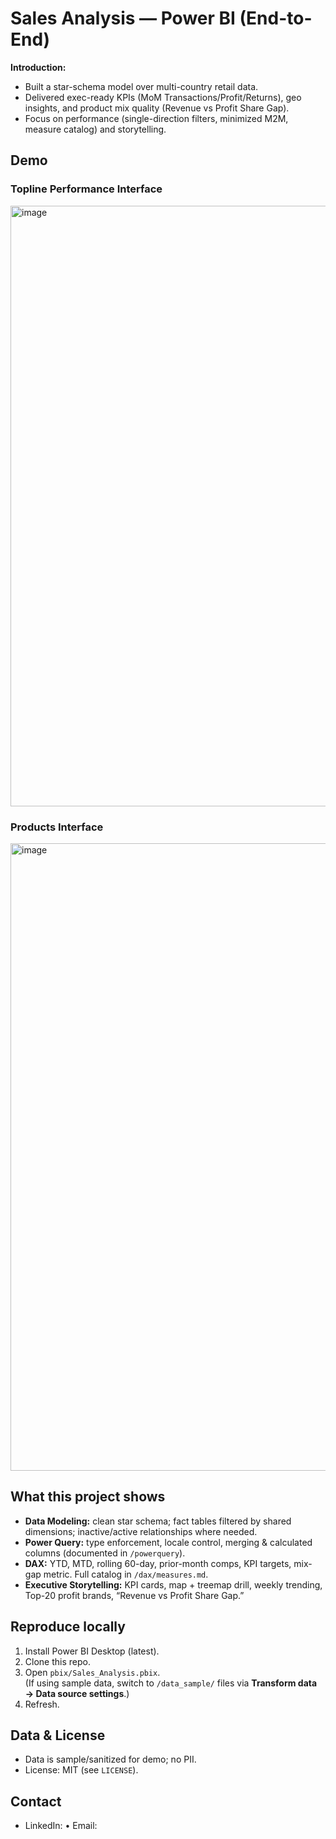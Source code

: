 # Sales Analysis — Power BI (End-to-End)

**Introduction:**
- Built a star-schema model over multi-country retail data.
- Delivered exec-ready KPIs (MoM Transactions/Profit/Returns), geo insights, and product mix quality (Revenue vs Profit Share Gap).
- Focus on performance (single-direction filters, minimized M2M, measure catalog) and storytelling.

## Demo
### Topline Performance Interface
<img width="1767" height="961" alt="image" src="https://github.com/user-attachments/assets/d96478b4-cbdf-45ff-9011-d586a27a8766" />

### Products Interface
<img width="1755" height="1004" alt="image" src="https://github.com/user-attachments/assets/1bb97413-33c9-430b-953f-b79edd715d44" />


## What this project shows
- **Data Modeling:** clean star schema; fact tables filtered by shared dimensions; inactive/active relationships where needed.
- **Power Query:** type enforcement, locale control, merging & calculated columns (documented in `/powerquery`).
- **DAX:** YTD, MTD, rolling 60-day, prior-month comps, KPI targets, mix-gap metric. Full catalog in `/dax/measures.md`.
- **Executive Storytelling:** KPI cards, map + treemap drill, weekly trending, Top-20 profit brands, “Revenue vs Profit Share Gap.”

## Reproduce locally
1. Install Power BI Desktop (latest).
2. Clone this repo.
3. Open `pbix/Sales_Analysis.pbix`.  
   (If using sample data, switch to `/data_sample/` files via **Transform data → Data source settings**.)
4. Refresh.

## Data & License
- Data is sample/sanitized for demo; no PII.  
- License: MIT (see `LICENSE`).

## Contact
- LinkedIn: <your profile> • Email: <your email>

